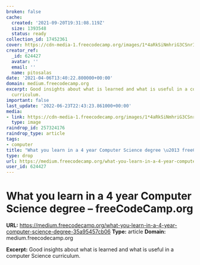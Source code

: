 ```yaml
---
broken: false
cache:
  created: '2021-09-20T19:31:08.119Z'
  size: 1393548
  status: ready
collection_id: 17452361
cover: https://cdn-media-1.freecodecamp.org/images/1*4aRkSiNmhriG3CSnrI3ARQ.png
creator_ref:
  _id: 624427
  avatar: ''
  email: ''
  name: pitosalas
date: '2021-04-06T13:40:22.800000+00:00'
domain: medium.freecodecamp.org
excerpt: Good insights about what is learned and what is useful in a computer Science
  curriculum.
important: false
last_update: '2022-06-23T22:43:23.861000+00:00'
media:
- link: https://cdn-media-1.freecodecamp.org/images/1*4aRkSiNmhriG3CSnrI3ARQ.png
  type: image
raindrop_id: 257324176
raindrop_type: article
tags:
- computer
title: "What you learn in a 4 year Computer Science degree \u2013 freeCodeCamp.org"
type: drop
url: https://medium.freecodecamp.org/what-you-learn-in-a-4-year-computer-science-degree-35a95457cb06
user_id: 624427
---
```


# What you learn in a 4 year Computer Science degree – freeCodeCamp.org

**URL:** https://medium.freecodecamp.org/what-you-learn-in-a-4-year-computer-science-degree-35a95457cb06
**Type:** article
**Domain:** medium.freecodecamp.org

**Excerpt:** Good insights about what is learned and what is useful in a computer Science curriculum.
